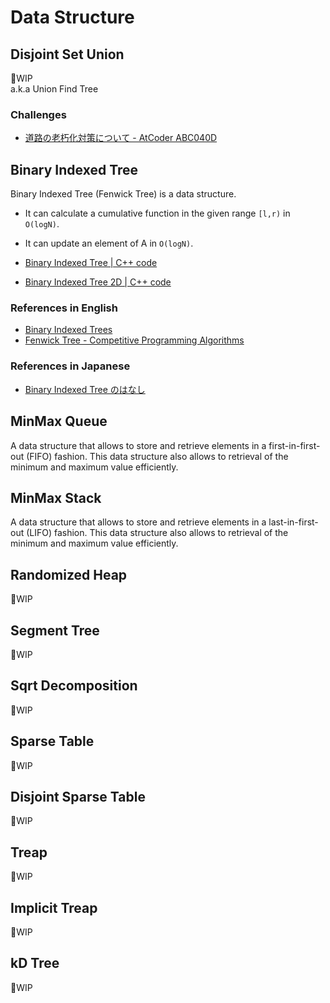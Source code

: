 # Data Structure

## Disjoint Set Union
🚧WIP  
a.k.a Union Find Tree

### Challenges
- [道路の老朽化対策について - AtCoder ABC040D](https://atcoder.jp/contests/abc040/tasks/abc040_d)

## Binary Indexed Tree

Binary Indexed Tree (Fenwick Tree) is a data structure.
- It can calculate a cumulative function in the given range `[l,r)` in `O(logN)`.
- It can update an element of A in `O(logN)`.

- [Binary Indexed Tree | C++ code](binary_indexed_tree.hpp)
- [Binary Indexed Tree 2D | C++ code](binary_indexed_tree_2d.hpp)

### References in English
- [Binary Indexed Trees](https://www.topcoder.com/thrive/articles/Binary%20Indexed%20Trees)
- [Fenwick Tree - Competitive Programming Algorithms](https://cp-algorithms.com/data_structures/fenwick.html)

### References in Japanese
- [Binary Indexed Tree のはなし](http://hos.ac/slides/20140319_bit.pdf)

## MinMax Queue
A data structure that allows to store and retrieve elements in a first-in-first-out (FIFO) fashion.
This data structure also allows to retrieval of the minimum and maximum value efficiently.

## MinMax Stack
A data structure that allows to store and retrieve elements in a last-in-first-out (LIFO) fashion.
This data structure also allows to retrieval of the minimum and maximum value efficiently.

## Randomized Heap
🚧WIP

## Segment Tree
🚧WIP

## Sqrt Decomposition
🚧WIP

## Sparse Table
🚧WIP

## Disjoint Sparse Table
🚧WIP

## Treap
🚧WIP

## Implicit Treap
🚧WIP

## kD Tree
🚧WIP